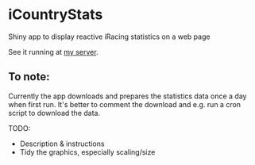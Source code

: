 # iCountryStats
Shiny app to display reactive iRacing statistics on a web page

See it running at [my server](https://shiny.linnaluoto.eu/iCountryStats/).

## To note:
Currently the app downloads and prepares the statistics data once a day when first run. It's better to comment the download and e.g. run a cron script to download the data.

TODO:
- Description & instructions
- Tidy the graphics, especially scaling/size
